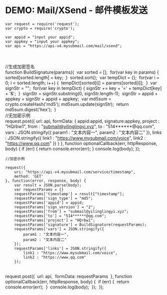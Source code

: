 # DEMO: Mail/XSend - 邮件模板发送

    var request = require('request');
    var crypto = require('crypto');
    
    var appid = "input your appid";
    var appkey = "input your appkey";
    var api = "https://api-v4.mysubmail.com/mail/xsend";


​    
​    
​    //生成加密签名
​    
​    function BuildSignature(params){
​        var sorted = [];
​        for(var key in params) {
​            sorted[sorted.length] = key;
​        }
​        sorted.sort();
​        var tempDict = {};
​        for(var i = 0; i < sorted.length; i++) {
​            tempDict[sorted[i]] = params[sorted[i]];
​        }
​        var signStr = "";
​        for(var key in tempDict) {
​            signStr += key + '=' + tempDict[key] + '&amp;'; 
​        }
​        signStr = signStr.substring(0, signStr.length-1);
​        signStr = appid + appkey + signStr + appid + appkey; 
​        var md5sum = crypto.createHash('md5');
​        md5sum.update(signStr);
​        return md5sum.digest('hex');
​    }
​    
​    //无加密示例
​    
    request.post({
        url: api, 
        formData: {
            appid:appid,
            signature:appkey,
            project : "HQrbw1",
            from : "submail@yilinglingyi.xyz",
            to : "514******@qq.com",
            vars : JSON.stringify({
                param1 : "文本内容一",
                param2 : "文本内容二"
            }),
            links : JSON.stringify({
                link1 : "https://www.mysubmail.com/voice",
                link2 : "https://www.qq.com"
            })
        }
    }, function optionalCallback(err, httpResponse, body) {
        if (err) {
            return console.error(err);
        }
        console.log(body);
    });
    
    //加密示例
    
    request({
        uri: "https://api-v4.mysubmail.com/service/timestamp",
        method: 'GET'
    }, function(error, response, body) {
        var result = JSON.parse(body);
        var requestParams = {}
        requestParams['timestamp'] = result["timestamp"];
        requestParams['sign_type'] = "md5";
        requestParams['appid'] = appid;
        requestParams['sign_version'] = "2";
        requestParams['from'] = "submail@yilinglingyi.xyz";
        requestParams['to'] = "514******@qq.com";
        requestParams['project'] = "HQrbw1";
        requestParams['signature'] = BuildSignature(requestParams);
        requestParams['vars'] = JSON.stringify({
            param1 : "文本内容一",
            param2 : "文本内容二"
        });
        requestParams['links'] = JSON.stringify({
            link1 : "https://www.mysubmail.com/voice",
            link2 : "https://www.qq.com"
        });


​        
​        request.post({
​            url: api, 
​            formData: requestParams
​        }, function optionalCallback(err, httpResponse, body) {
​            if (err) {
​                return console.error(err);
​            }
​            console.log(body);
​        });
​    });

